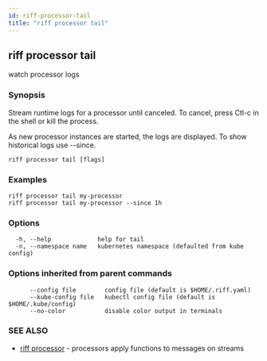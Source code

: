 ```yaml
---
id: riff-processor-tail
title: "riff processor tail"
---
```

## riff processor tail

watch processor logs

### Synopsis

Stream runtime logs for a processor until canceled. To cancel, press Ctl-c in
the shell or kill the process.

As new processor instances are started, the logs are displayed. To show historical logs use
--since.

```
riff processor tail [flags]
```

### Examples

```
riff processor tail my-processor
riff processor tail my-processor --since 1h
```

### Options

```
  -h, --help             help for tail
  -n, --namespace name   kubernetes namespace (defaulted from kube config)
```

### Options inherited from parent commands

```
      --config file        config file (default is $HOME/.riff.yaml)
      --kube-config file   kubectl config file (default is $HOME/.kube/config)
      --no-color           disable color output in terminals
```

### SEE ALSO

* [riff processor](riff_processor.md)	 - processors apply functions to messages on streams


